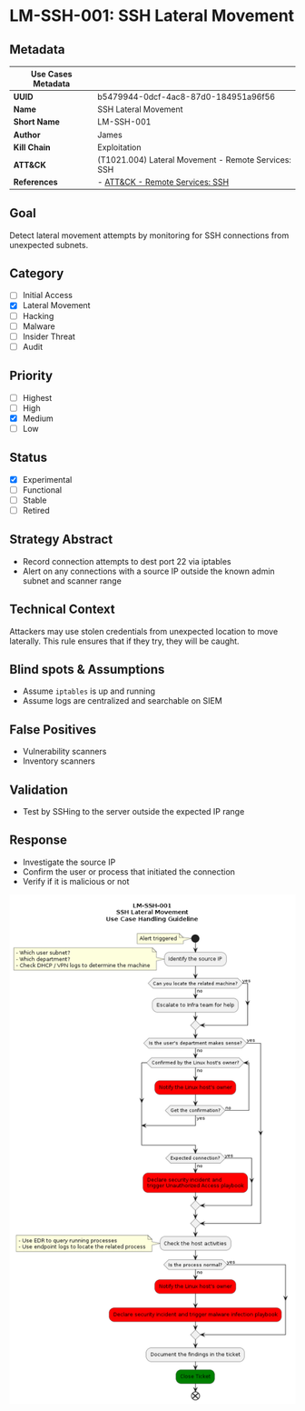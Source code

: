 # LM-SSH-001: SSH Lateral Movement

## Metadata

| **Use Cases Metadata** ||
| --- | --- |
| **UUID** | b5479944-0dcf-4ac8-87d0-184951a96f56 |
| **Name** | SSH Lateral Movement |
| **Short Name** | LM-SSH-001 |
| **Author** | James |
| **Kill Chain** | Exploitation |
| **ATT&CK** | (T1021.004) Lateral Movement - Remote Services: SSH |
| **References** | - [ATT&CK - Remote Services: SSH](https://attack.mitre.org/techniques/T1021/004/) |

## Goal

Detect lateral movement attempts by monitoring for SSH connections from unexpected subnets.

## Category

- [ ] Initial Access
- [x] Lateral Movement
- [ ] Hacking
- [ ] Malware
- [ ] Insider Threat
- [ ] Audit

## Priority

- [ ] Highest
- [ ] High
- [x] Medium
- [ ] Low

## Status

- [X] Experimental
- [ ] Functional
- [ ] Stable
- [ ] Retired

## Strategy Abstract

- Record connection attempts to dest port 22 via iptables
- Alert on any connections with a source IP outside the known admin subnet and scanner range

## Technical Context

Attackers may use stolen credentials from unexpected location to move laterally. This rule ensures that if they try, they will be caught.

## Blind spots & Assumptions

- Assume `iptables` is up and running
- Assume logs are centralized and searchable on SIEM

## False Positives

- Vulnerability scanners
- Inventory scanners

## Validation

- Test by SSHing to the server outside the expected IP range

## Response

- Investigate the source IP
- Confirm the user or process that initiated the connection
- Verify if it is malicious or not

![Runbook](images/2e9cf5160dd8b4fe2b16696c1a550f4bac409c056164b1c880d1d82a929d2f77.png)  
